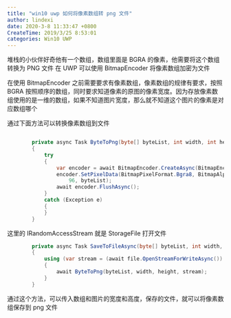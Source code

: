 ```yaml
---
title: "win10 uwp 如何将像素数组转 png 文件"
author: lindexi
date: 2020-3-8 11:33:47 +0800
CreateTime: 2019/3/25 8:53:01
categories: Win10 UWP
---
```


堆栈的小伙伴好奇他有一个数组，数组里面是 BGRA 的像素，他需要将这个数组转换为 PNG 文件
在 UWP 可以使用 BitmapEncoder 将像素数组加密为文件

<!--more-->


<!-- CreateTime:2019/3/25 8:53:01 -->

<!-- csdn -->

在使用 BitmapEncoder 之前需要要求有像素数组，像素数组的规律有要求，按照 BGRA 按照顺序的数组，同时要求知道像素的原图的像素宽度。因为存放像素数组使用的是一维的数组，如果不知道图片宽度，那么就不知道这个图片的像素是对应数组哪个

通过下面方法可以转换像素数组到文件

```csharp

        private async Task ByteToPng(byte[] byteList, int width, int height, IRandomAccessStream file)
        {
            try
            {
                var encoder = await BitmapEncoder.CreateAsync(BitmapEncoder.PngEncoderId, file);
                encoder.SetPixelData(BitmapPixelFormat.Bgra8, BitmapAlphaMode.Ignore, (uint) width, (uint) height, 96,
                    96, byteList);
                await encoder.FlushAsync();
            }
            catch (Exception e)
            {
            }
        }
```
 
这里的 IRandomAccessStream 就是 StorageFile 打开文件

```csharp
        private async Task SaveToFileAsync(byte[] byteList, int width, int height, IStorageFile file)
        {
            using (var stream = (await file.OpenStreamForWriteAsync()).AsRandomAccessStream())
            {
                await ByteToPng(byteList, width, height, stream);
            }
        }
```

通过这个方法，可以传入数组和图片的宽度和高度，保存的文件，就可以将像素数组保存到 png 文件


